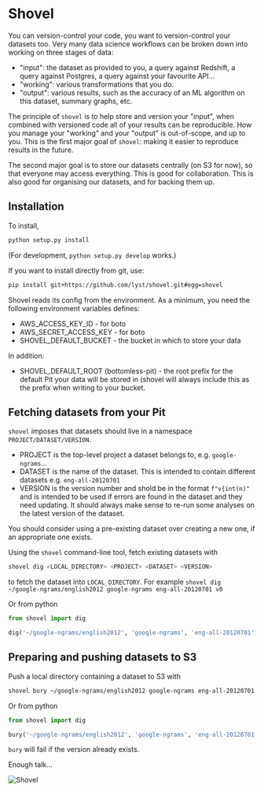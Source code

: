 # Shovel

You can version-control your code, you want to version-control your datasets too.
Very many data science workflows can be broken down into working on three stages of data:
- "input": the dataset as provided to you, a query against Redshift, a query against Postgres, a query against your favourite API...
- "working": various transformations that you do.
- "output": various results, such as the accuracy of an ML algorithm on this dataset, summary graphs, etc.

The principle of `shovel` is to help store and version your "input", when combined with versioned code all of your results can be reproducible.
How you manage your "working" and your "output" is out-of-scope, and up to you.
This is the first major goal of `shovel`: making it easier to reproduce results in the future.

The second major goal is to store our datasets centrally (on S3 for now), so that everyone may access everything.
This is good for collaboration.
This is also good for organising our datasets, and for backing them up.

## Installation

To install,
```bash
python setup.py install
```

(For development, `python setup.py develop` works.)

If you want to install directly from git, use:
```bash
pip install git+https://github.com/lyst/shovel.git#egg=shovel
```

Shovel reads its config from the environment. As a minimum, you need the following environment variables defines:
- AWS_ACCESS_KEY_ID - for boto
- AWS_SECRET_ACCESS_KEY - for boto 
- SHOVEL_DEFAULT_BUCKET - the bucket in which to store your data
 
In addition:
- SHOVEL_DEFAULT_ROOT (bottomless-pit) - the root prefix for the default Pit your data will be stored in (shovel will always include this as the prefix when writing to your bucket. 

## Fetching datasets from your Pit

`shovel` imposes that datasets should live in a namespace `PROJECT/DATASET/VERSION`.
- PROJECT is the top-level project a dataset belongs to, e.g. `google-ngrams`...
- DATASET is the name of the dataset. This is intended to contain different datasets e.g. `eng-all-20120701`  
- VERSION is the version number and shold be in the format `f"v{int(n)"` and is intended to be used if errors are found in the dataset and they need updating. It should always make sense to re-run some analyses on the latest version of the dataset.

You should consider using a pre-existing dataset over creating a new one, if an appropriate one exists.

Using the `shovel` command-line tool, fetch existing datasets with
```bash
shovel dig <LOCAL_DIRECTORY> <PROJECT> <DATASET> <VERSION>
```

to fetch the dataset into `LOCAL_DIRECTORY`. For example `shovel dig ~/google-ngrams/english2012 google-ngrams eng-all-20120701 v0`

Or from python
```python
from shovel import dig

dig('~/google-ngrams/english2012', 'google-ngrams', 'eng-all-20120701', 'v0')
```

## Preparing and pushing datasets to S3

Push a local directory containing a dataset to S3 with
```bash
shovel bury ~/google-ngrams/english2012 google-ngrams eng-all-20120701 v0
```

Or from python
```python
from shovel import dig

bury('~/google-ngrams/english2012', 'google-ngrams', 'eng-all-20120701', 'v0')
```

`bury` will fail if the version already exists.

Enough talk...

![Shovel][shovel]

[shovel]: https://www.mememaker.net/static/images/memes/4104864.jpg
